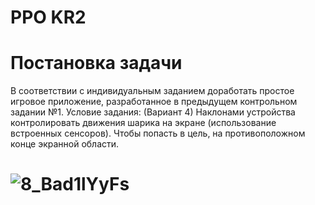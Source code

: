 # PPO KR2
# Постановка задачи
В соответствии с индивидуальным заданием доработать простое игровое   приложение, разработанное в предыдущем контрольном задании №1.
Условие задания: (Вариант 4) Наклонами устройства контролировать движения шарика на экране (использование встроенных сенсоров). Чтобы попасть в цель, на противоположном конце экранной области.

# ![8_Bad1lYyFs](https://user-images.githubusercontent.com/54409358/212848995-ca1c8ebd-4184-4083-8166-55de87534e68.jpg)
